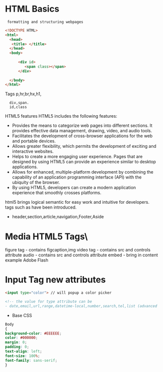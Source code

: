  # HTML Basics
     formatting and structuring webpages
     
```html
<!DOCTYPE HTML>
<html>
  <head>
   <title> </title>
  </head>
  <body>
      
      <div id>
         <span class></span>
      </div>
   
  </body>
</html>
```

 Tags
      p,hr,br,hx,h1,
      
      div,span.  
      id,class
      
      
HTML5 features
HTML5 includes the following features:

- Provides the means to categorize web pages into different sections. It provides effective data management, drawing, video, and audio tools.
- Facilitates the development of cross-browser applications for the web and portable devices.
- Allows greater flexibility, which permits the development of exciting and interactive websites.
- Helps to create a more engaging user experience. Pages that are designed by using HTML5 can provide an experience similar to desktop applications.
- Allows for enhanced, multiple-platform development by combining the capability of an application programming interface (API) with the ubiquity of the browser.
- By using HTML5, developers can create a modern application experience that smoothly crosses platforms.

html5 brings logical semantic for easy work and intuitive for developers.
tags such as have been introduced.
- header,section,article,navigation,Footer,Aside

# Media HTML5 Tags\
figure tag - contains figcaption,img
video tag - contains src and controls attribute
audio - contains src and controls attribute
embed - bring in content example Adobe Flash

# Input Tag new attributes
```html
<input type="color"> // will popup a color picker

<!-- the value for type attribute can be 
- date,email,url,range,datetime-local,number,search,tel,list (advanced select) -->
```

- Base CSS
```css
Body
{
background-color: #EEEEEE;
color: #000000;
margin: 0;
padding: 0;
text-align: left;
font-size: 100%;
font-family: sans-serif;
}
```
